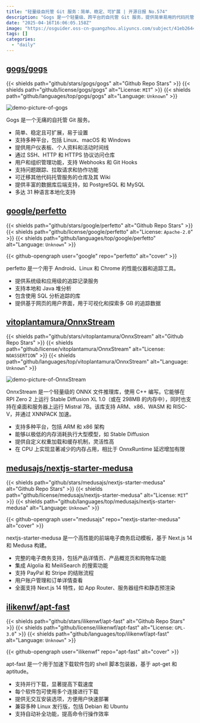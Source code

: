 ```yaml
---
title: "轻量级自托管 Git 服务：简单、稳定、可扩展 | 开源日报 No.574"
description: "Gogs 是一个轻量级、跨平台的自托管 Git 服务，提供简单易用的代码托管、协作功能和多语言支持，适合个人和小团队使用。"
date: "2025-04-16T16:06:05.158Z"
image: "https://osguider.oss-cn-guangzhou.aliyuncs.com/subject/41eb2644f11df5b564dae8a5e40d4eac.png"
tags: []
categories:
  - "daily"
---
```


## [gogs/gogs](https://github.com/gogs/gogs)

{{< shields path="github/stars/gogs/gogs" alt="Github Repo Stars" >}} {{< shields path="github/license/gogs/gogs" alt="License: `MIT`" >}} {{< shields path="github/languages/top/gogs/gogs" alt="Language: `Unknown`" >}}

![demo-picture-of-gogs](https://static.osguider.com/subject/github/gogs/gogs/929cd0a82fac7319779c372267b22fa6.png)

Gogs 是一个无痛的自托管 Git 服务。

- 简单、稳定且可扩展，易于设置
- 支持多种平台，包括 Linux、macOS 和 Windows
- 提供用户仪表板、个人资料和活动时间线
- 通过 SSH、HTTP 和 HTTPS 协议访问仓库
- 用户和组织管理功能，支持 Webhooks 和 Git Hooks
- 支持问题跟踪、拉取请求和协作功能
- 可迁移其他代码托管服务的仓库及其 Wiki
- 提供丰富的数据库后端支持，如 PostgreSQL 和 MySQL
- 多达 31 种语言本地化支持
  
## [google/perfetto](https://github.com/google/perfetto)

{{< shields path="github/stars/google/perfetto" alt="Github Repo Stars" >}} {{< shields path="github/license/google/perfetto" alt="License: `Apache-2.0`" >}} {{< shields path="github/languages/top/google/perfetto" alt="Language: `Unknown`" >}}

{{< github-opengraph user="google" repo="perfetto" alt="cover" >}}

perfetto 是一个用于 Android、Linux 和 Chrome 的性能仪器和追踪工具。

- 提供系统级和应用级的追踪记录服务
- 支持本地和 Java 堆分析
- 包含使用 SQL 分析追踪的库
- 提供基于网页的用户界面，用于可视化和探索多 GB 的追踪数据
  
## [vitoplantamura/OnnxStream](https://github.com/vitoplantamura/OnnxStream)

{{< shields path="github/stars/vitoplantamura/OnnxStream" alt="Github Repo Stars" >}} {{< shields path="github/license/vitoplantamura/OnnxStream" alt="License: `NOASSERTION`" >}} {{< shields path="github/languages/top/vitoplantamura/OnnxStream" alt="Language: `Unknown`" >}}

![demo-picture-of-OnnxStream](https://static.osguider.com/subject/github/vitoplantamura/OnnxStream/040400c52a4fa70d06672172bf423dab.png)

OnnxStream 是一个轻量级的 ONNX 文件推理库，使用 C++ 编写。它能够在 RPI Zero 2 上运行 Stable Diffusion XL 1.0（或在 298MB 的内存中），同时也支持在桌面和服务器上运行 Mistral 7B。该库支持 ARM、x86、WASM 和 RISC-V，并通过 XNNPACK 加速。

- 支持多种平台，包括 ARM 和 x86 架构
- 能够以极低的内存消耗执行大型模型，如 Stable Diffusion
- 提供自定义权重加载和缓存机制，灵活性高
- 在 CPU 上实现显著减少的内存占用，相比于 OnnxRuntime 延迟增加有限
  
## [medusajs/nextjs-starter-medusa](https://github.com/medusajs/nextjs-starter-medusa)

{{< shields path="github/stars/medusajs/nextjs-starter-medusa" alt="Github Repo Stars" >}} {{< shields path="github/license/medusajs/nextjs-starter-medusa" alt="License: `MIT`" >}} {{< shields path="github/languages/top/medusajs/nextjs-starter-medusa" alt="Language: `Unknown`" >}}

{{< github-opengraph user="medusajs" repo="nextjs-starter-medusa" alt="cover" >}}

nextjs-starter-medusa 是一个高性能的前端电子商务启动模板，基于 Next.js 14 和 Medusa 构建。

- 完整的电子商务支持，包括产品详情页、产品概览页和购物车功能
- 集成 Algolia 和 MeiliSearch 的搜索功能
- 支持 PayPal 和 Stripe 的结账流程
- 用户账户管理和订单详情查看
- 全面支持 Next.js 14 特性，如 App Router、服务器组件和静态预渲染
  
## [ilikenwf/apt-fast](https://github.com/ilikenwf/apt-fast)

{{< shields path="github/stars/ilikenwf/apt-fast" alt="Github Repo Stars" >}} {{< shields path="github/license/ilikenwf/apt-fast" alt="License: `GPL-3.0`" >}} {{< shields path="github/languages/top/ilikenwf/apt-fast" alt="Language: `Unknown`" >}}

{{< github-opengraph user="ilikenwf" repo="apt-fast" alt="cover" >}}

apt-fast 是一个用于加速下载软件包的 shell 脚本包装器，基于 apt-get 和 aptitude。

- 支持并行下载，显著提高下载速度
- 每个软件包可使用多个连接进行下载
- 提供无交互安装选项，方便用户快速部署
- 兼容多种 Linux 发行版，包括 Debian 和 Ubuntu
- 支持自动补全功能，提高命令行操作效率
  
